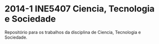 ﻿2014-1 INE5407 Ciencia, Tecnologia e Sociedade
==========================

Repositório para os trabalhos da disciplina de Ciencia, Tecnologia e Sociedade.
